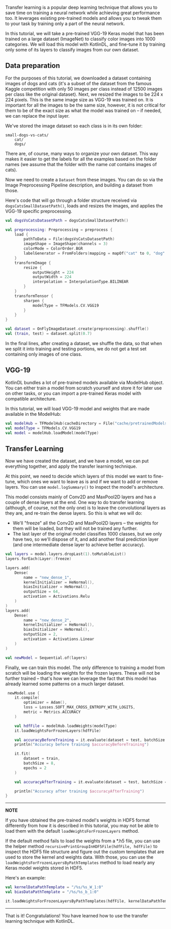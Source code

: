 Transfer learning is a popular deep learning technique that allows you to save time on training a neural network while achieving great performance too. 
It leverages existing pre-trained models and allows you to tweak them to your task by training only a part of the neural network.

In this tutorial, we will take a pre-trained VGG-19 Keras model that has been trained on a large dataset (ImageNet) to classify color images into 1000 categories. 
We will load this model with KotlinDL, and fine-tune it by training only some of its layers to classify images from our own dataset.

## Data preparation
For the purposes of this tutorial, we downloaded a dataset containing images of dogs and cats 
(it's a subset of the dataset from the famous Kaggle competition with only 50 images per class instead of 12500 images per class like the original dataset). 
Next, we resized the images to be 224 x 224 pixels. This is the same image size as VGG-19 was trained on. 
It is important for all the images to be the same size, however, 
it is not critical for them to be of the exact size as what the model was trained on – if needed, we can replace the input layer.

We've stored the image dataset so each class is in its own folder: 
```
small-dogs-vs-cats/
    cat/
    dogs/
```
There are, of course, many ways to organize your own dataset. 
This way makes it easier to get the labels for all the examples based on the folder names 
(we assume that the folder with the name _cat_ contains images of cats).

Now we need to create a `Dataset` from these images. 
You can do so via the Image Preprocessing Pipeline description, and building a dataset from those. 

Here's code that will go through a folder structure received via ```dogsCatsSmallDatasetPath()```, loads and resizes the images, and applies the VGG-19 specific preprocessing.

```kotlin
val dogsVsCatsDatasetPath = dogsCatsSmallDatasetPath()

val preprocessing: Preprocessing = preprocess {
    load {
        pathToData = File(dogsVsCatsDatasetPath)
        imageShape = ImageShape(channels = 3)
        colorMode = ColorOrder.BGR
        labelGenerator = FromFolders(mapping = mapOf("cat" to 0, "dog" to 1))
    }
    transformImage {
        resize {
            outputHeight = 224
            outputWidth = 224
            interpolation = InterpolationType.BILINEAR
        }
    }
    transformTensor {
        sharpen {
            modelType = TFModels.CV.VGG19
        }
    }
}

val dataset = OnFlyImageDataset.create(preprocessing).shuffle()
val (train, test) = dataset.split(0.7)
```  
In the final lines, after creating a dataset, we shuffle the data, so that when we split it into training and testing portions, we do not get a test set containing only images of one class.    
 
## VGG-19
KotlinDL bundles a lot of pre-trained models available via ModelHub object. 
You can either train a model from scratch yourself and store it for later use on other tasks, or you can import a pre-trained Keras model with compatible architecture.  

In this tutorial, we will load VGG-19 model and weights that are made available in the ModelHub: 

```kotlin
val modelHub = TFModelHub(cacheDirectory = File("cache/pretrainedModels"))
val modelType = TFModels.CV.VGG19
val model = modelHub.loadModel(modelType)
```

## Transfer Learning
Now we have created the dataset, and we have a model, we can put everything together, and apply the transfer learning technique.

At this point, we need to decide which layers of this model we want to fine-tune, which ones we want to leave as is and if we want to add or remove layers. 
You can use `model.logSummary()` to inspect the model's architecture.

This model consists mainly of Conv2D and MaxPool2D layers and has a couple of dense layers at the end. One way to do transfer learning (although, of course, not the only one) is to leave the convolutional layers as they are, and re-train the dense layers. 
So this is what we will do:
- We'll "freeze" all the Conv2D and MaxPool2D layers – the weights for them will be loaded, but they will not be trained any further.
- The last layer of the original model classifies 1000 classes, but we only have two, so we'll dispose of it, and add another final prediction layer (and one intermediate dense layer to achieve better accuracy).   

```kotlin
val layers = model.layers.dropLast(1).toMutableList()
layers.forEach(Layer::freeze)

layers.add(
    Dense(
        name = "new_dense_1",
        kernelInitializer = HeNormal(),
        biasInitializer = HeNormal(),
        outputSize = 64,
        activation = Activations.Relu
    )
)
layers.add(
    Dense(
        name = "new_dense_2",
        kernelInitializer = HeNormal(),
        biasInitializer = HeNormal(),
        outputSize = 2,
        activation = Activations.Linear
    )
)

val newModel = Sequential.of(layers)
```

Finally, we can train this model. The only difference to training a model from scratch will be loading the weights for the frozen layers. 
These will not be further trained – that's how we can leverage the fact that this model has already learned some patterns on a much larger dataset.  

```kotlin
 newModel.use {
    it.compile(
        optimizer = Adam(),
        loss = Losses.SOFT_MAX_CROSS_ENTROPY_WITH_LOGITS,
        metric = Metrics.ACCURACY
    )

    val hdfFile = modelHub.loadWeights(modelType)
    it.loadWeightsForFrozenLayers(hdfFile)

    val accuracyBeforeTraining = it.evaluate(dataset = test, batchSize = 16).metrics[Metrics.ACCURACY]
    println("Accuracy before training $accuracyBeforeTraining")

    it.fit(
        dataset = train,
        batchSize = 8,
        epochs = 2
    )

    val accuracyAfterTraining = it.evaluate(dataset = test, batchSize = 16).metrics[Metrics.ACCURACY]

    println("Accuracy after training $accuracyAfterTraining")
}
``` 

---
**NOTE**

If you have obtained the pre-trained model's weights in HDF5 format differently from how it is described in this tutorial, 
you may not be able to load them with the default `loadWeightsForFrozenLayers` method.  


If the default method fails to load the weights from a *.h5 file, you can use the helper method 
`recursivePrintGroupInHDF5File(hdfFile, hdfFile)`  to inspect the HDF5 file structure and figure out the custom templates that are used to store the kernel and weights data. 
With those, you can use the `loadWeightsForFrozenLayersByPathTemplates` 
method to load nearly any Keras model weights stored in HDF5. 

Here's an example: 
```kotlin
val kernelDataPathTemplate = "/%s/%s_W_1:0"
val biasDataPathTemplate = "/%s/%s_b_1:0"

it.loadWeightsForFrozenLayersByPathTemplates(hdfFile, kernelDataPathTemplate, biasDataPathTemplate)

```
--- 

That is it! Congratulations! You have learned how to use the transfer learning technique with KotlinDL.  
